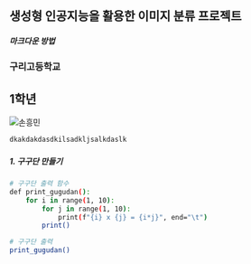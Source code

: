 ## 생성형 인공지능을 활용한 이미지 분류 프로젝트
#####  마크다운 방법
###      구리고등학교
##  1학년
![손흥민](https://github.com/user-attachments/assets/a19c93d9-910f-464b-8cd6-88dce8072019)

``` bash
dkakdakdasdkilsadkljsalkdaslk
```
##### 1. 구구단 만들기
```bash
# 구구단 출력 함수
def print_gugudan():
    for i in range(1, 10):
        for j in range(1, 10):
            print(f"{i} x {j} = {i*j}", end="\t")
        print()

# 구구단 출력
print_gugudan()
```
